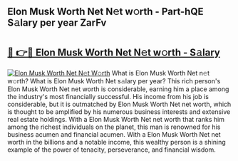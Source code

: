 ## Elon Musk Worth Net N𝚎t w𝚘rth - Part-hQE S𝚊lary per year ZarFv

# <h2><a href="http://gc0ef2n.nevu.top/?p=Elon+Musk+Worth+Net">🔗 👉🔴 Elon Musk Worth Net N𝚎t w𝚘rth - S𝚊lary</a></h2>

[![Elon Musk Worth Net N𝚎t W𝚘rth](https://i.imgur.com/Oavwk0R.jpeg)](http://gc0ef2n.nevu.top/?p=Elon+Musk+Worth+Net)
What is Elon Musk Worth Net n𝚎t w𝚘rth? What is Elon Musk Worth Net s𝚊lary per year?
This rich person's Elon Musk Worth Net net worth is considerable, earning him a place among the industry's most financially successful. His income from his job is considerable, but it is outmatched by Elon Musk Worth Net net worth, which is thought to be amplified by his numerous business interests and extensive real estate holdings. With a Elon Musk Worth Net net worth that ranks him among the richest individuals on the planet, this man is renowned for his business acumen and financial acumen. With a Elon Musk Worth Net net worth in the billions and a notable income, this wealthy person is a shining example of the power of tenacity, perseverance, and financial wisdom.
